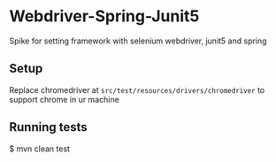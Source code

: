 # Webdriver-Spring-Junit5
Spike for setting framework with selenium webdriver, junit5 and spring


## Setup
Replace chromedriver at `src/test/resources/drivers/chromedriver` to support chrome in ur machine 

## Running tests
$ mvn clean test